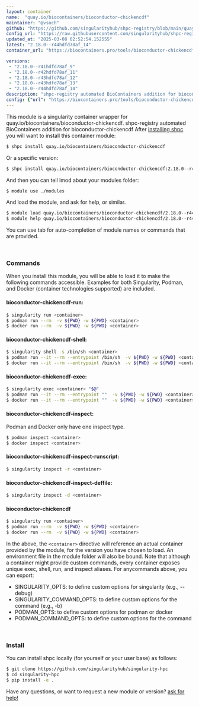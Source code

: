 ```yaml
---
layout: container
name:  "quay.io/biocontainers/bioconductor-chickencdf"
maintainer: "@vsoch"
github: "https://github.com/singularityhub/shpc-registry/blob/main/quay.io/biocontainers/bioconductor-chickencdf/container.yaml"
config_url: "https://raw.githubusercontent.com/singularityhub/shpc-registry/main/quay.io/biocontainers/bioconductor-chickencdf/container.yaml"
updated_at: "2025-03-08 02:52:54.152555"
latest: "2.18.0--r44hdfd78af_14"
container_url: "https://biocontainers.pro/tools/bioconductor-chickencdf"

versions:
 - "2.18.0--r41hdfd78af_9"
 - "2.18.0--r42hdfd78af_11"
 - "2.18.0--r43hdfd78af_12"
 - "2.18.0--r43hdfd78af_13"
 - "2.18.0--r44hdfd78af_14"
description: "shpc-registry automated BioContainers addition for bioconductor-chickencdf"
config: {"url": "https://biocontainers.pro/tools/bioconductor-chickencdf", "maintainer": "@vsoch", "description": "shpc-registry automated BioContainers addition for bioconductor-chickencdf", "latest": {"2.18.0--r44hdfd78af_14": "sha256:41e2ec060294caa0a4dbd3d70af376106b16acd7926bf804b7c53e5129d46ccc"}, "tags": {"2.18.0--r41hdfd78af_9": "sha256:e4d7fedb05377b54e8f607aa6531bfcca03f33f55c02643b227394794564c904", "2.18.0--r42hdfd78af_11": "sha256:ff01694c96286a29ce00ffa7a3575aaac2eaf4d9059603fec7c32d380e8fb5bb", "2.18.0--r43hdfd78af_12": "sha256:91ae94104df9cb3e48e9cae70d2b8f3faa2651318d1a6e737d3aa40de0e7982b", "2.18.0--r43hdfd78af_13": "sha256:4577dcf7c1af333e73e22cac2ba5a752d3b225a4371af75a9e181c90cdedb1f4", "2.18.0--r44hdfd78af_14": "sha256:41e2ec060294caa0a4dbd3d70af376106b16acd7926bf804b7c53e5129d46ccc"}, "docker": "quay.io/biocontainers/bioconductor-chickencdf"}
---
```


This module is a singularity container wrapper for quay.io/biocontainers/bioconductor-chickencdf.
shpc-registry automated BioContainers addition for bioconductor-chickencdf
After [installing shpc](#install) you will want to install this container module:


```bash
$ shpc install quay.io/biocontainers/bioconductor-chickencdf
```

Or a specific version:

```bash
$ shpc install quay.io/biocontainers/bioconductor-chickencdf:2.18.0--r44hdfd78af_14
```

And then you can tell lmod about your modules folder:

```bash
$ module use ./modules
```

And load the module, and ask for help, or similar.

```bash
$ module load quay.io/biocontainers/bioconductor-chickencdf/2.18.0--r44hdfd78af_14
$ module help quay.io/biocontainers/bioconductor-chickencdf/2.18.0--r44hdfd78af_14
```

You can use tab for auto-completion of module names or commands that are provided.

<br>

### Commands

When you install this module, you will be able to load it to make the following commands accessible.
Examples for both Singularity, Podman, and Docker (container technologies supported) are included.

#### bioconductor-chickencdf-run:

```bash
$ singularity run <container>
$ podman run --rm  -v ${PWD} -w ${PWD} <container>
$ docker run --rm  -v ${PWD} -w ${PWD} <container>
```

#### bioconductor-chickencdf-shell:

```bash
$ singularity shell -s /bin/sh <container>
$ podman run --it --rm --entrypoint /bin/sh  -v ${PWD} -w ${PWD} <container>
$ docker run --it --rm --entrypoint /bin/sh  -v ${PWD} -w ${PWD} <container>
```

#### bioconductor-chickencdf-exec:

```bash
$ singularity exec <container> "$@"
$ podman run --it --rm --entrypoint ""  -v ${PWD} -w ${PWD} <container> "$@"
$ docker run --it --rm --entrypoint ""  -v ${PWD} -w ${PWD} <container> "$@"
```

#### bioconductor-chickencdf-inspect:

Podman and Docker only have one inspect type.

```bash
$ podman inspect <container>
$ docker inspect <container>
```

#### bioconductor-chickencdf-inspect-runscript:

```bash
$ singularity inspect -r <container>
```

#### bioconductor-chickencdf-inspect-deffile:

```bash
$ singularity inspect -d <container>
```



#### bioconductor-chickencdf

```bash
$ singularity run <container>
$ podman run --rm  -v ${PWD} -w ${PWD} <container>
$ docker run --rm  -v ${PWD} -w ${PWD} <container>
```


In the above, the `<container>` directive will reference an actual container provided
by the module, for the version you have chosen to load. An environment file in the
module folder will also be bound. Note that although a container
might provide custom commands, every container exposes unique exec, shell, run, and
inspect aliases. For anycommands above, you can export:

 - SINGULARITY_OPTS: to define custom options for singularity (e.g., --debug)
 - SINGULARITY_COMMAND_OPTS: to define custom options for the command (e.g., -b)
 - PODMAN_OPTS: to define custom options for podman or docker
 - PODMAN_COMMAND_OPTS: to define custom options for the command

<br>

### Install

You can install shpc locally (for yourself or your user base) as follows:

```bash
$ git clone https://github.com/singularityhub/singularity-hpc
$ cd singularity-hpc
$ pip install -e .
```

Have any questions, or want to request a new module or version? [ask for help!](https://github.com/singularityhub/singularity-hpc/issues)